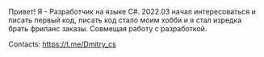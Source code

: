 Привет!
Я - Разработчик на языке C#.
2022.03 начал интересоваться и писать первый код, писать код стало моим хобби и я стал изредка брать фриланс заказы. 
Совмещая работу с разработкой.

Contacts: https://t.me/Dmitry_cs

